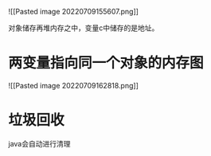 ![[Pasted image 20220709155607.png]]

对象储存再堆内存之中，变量c中储存的是地址。

# 两变量指向同一个对象的内存图

![[Pasted image 20220709162818.png]]

# 垃圾回收
java会自动进行清理